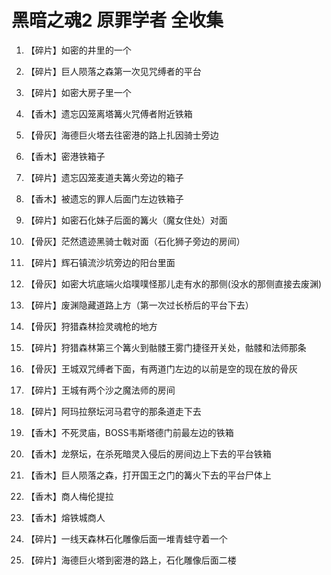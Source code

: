# 黑暗之魂2 原罪学者 全收集

1. 【碎片】如密的井里的一个
1. 【碎片】巨人陨落之森第一次见咒缚者的平台
1. 【碎片】如密大房子里一个
1. 【香木】遗忘囚笼离塔篝火咒傅者附近铁箱
1. 【骨灰】海德巨火塔去往密港的路上扎因骑士旁边
1. 【香木】密港铁箱子
1. 【碎片】遗忘囚笼麦道夫篝火旁边的箱子
1. 【香木】被遗忘的罪人后面门左边铁箱子
1. 【碎片】如密石化妹子后面的篝火（魔女住处）对面
1. 【骨灰】茫然遗迹黑骑士戟对面（石化狮子旁边的房间）
1. 【碎片】辉石镇流沙坑旁边的阳台里面
1. 【骨灰】如密大坑底端火焰噗噗怪那儿走有水的那侧(没水的那侧直接去废渊)
1. 【碎片】废渊隐藏道路上方（第一次过长桥后的平台下去）
1. 【骨灰】狩猎森林捡灵魂枪的地方
1. 【碎片】狩猎森林第三个篝火到骷髅王雾门捷径开关处，骷髅和法师那条
1. 【骨灰】王城双咒缚者下面，有两道门左边的以前是空的现在放的骨灰
1. 【碎片】王城有两个沙之魔法师的房间
1. 【碎片】阿玛拉祭坛河马君守的那条道走下去
1. 【香木】不死灵庙，BOSS韦斯塔德门前最左边的铁箱
1. 【香木】龙祭坛，在杀死暗灵入侵后的房间边上下去的平台铁箱
1. 【香木】巨人陨落之森，打开国王之门的篝火下去的平台尸体上

1. 【香木】商人梅伦提拉
1. 【香木】熔铁城商人
1. 【碎片】一线天森林石化雕像后面一堆青蛙守着一个
1. 【碎片】海德巨火塔到密港的路上，石化雕像后面二楼
